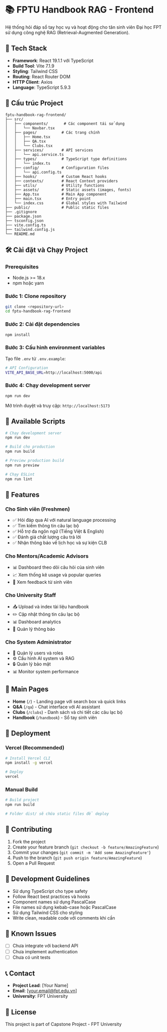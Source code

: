 # 📚 FPTU Handbook RAG - Frontend

Hệ thống hỏi đáp sổ tay học vụ và hoạt động cho tân sinh viên Đại học FPT sử dụng công nghệ RAG (Retrieval-Augmented Generation).

## 🚀 Tech Stack

- **Framework**: React 19.1.1 với TypeScript
- **Build Tool**: Vite 7.1.9
- **Styling**: Tailwind CSS
- **Routing**: React Router DOM
- **HTTP Client**: Axios
- **Language**: TypeScript 5.9.3

## 📁 Cấu trúc Project

```
fptu-handbook-rag-frontend/
├── src/
│   ├── components/       # Các component tái sử dụng
│   │   └── Navbar.tsx
│   ├── pages/           # Các trang chính
│   │   ├── Home.tsx
│   │   ├── QA.tsx
│   │   └── Clubs.tsx
│   ├── services/        # API services
│   │   └── api.service.ts
│   ├── types/           # TypeScript type definitions
│   │   └── index.ts
│   ├── config/          # Configuration files
│   │   └── api.config.ts
│   ├── hooks/           # Custom React hooks
│   ├── contexts/        # React Context providers
│   ├── utils/           # Utility functions
│   ├── assets/          # Static assets (images, fonts)
│   ├── App.tsx          # Main App component
│   ├── main.tsx         # Entry point
│   └── index.css        # Global styles with Tailwind
├── public/              # Public static files
├── .gitignore
├── package.json
├── tsconfig.json
├── vite.config.ts
├── tailwind.config.js
└── README.md

```

## 🛠️ Cài đặt và Chạy Project

### Prerequisites

- Node.js >= 18.x
- npm hoặc yarn

### Bước 1: Clone repository

```bash
git clone <repository-url>
cd fptu-handbook-rag-frontend
```

### Bước 2: Cài đặt dependencies

```bash
npm install
```

### Bước 3: Cấu hình environment variables

Tạo file `.env` từ `.env.example`:

```bash
# API Configuration
VITE_API_BASE_URL=http://localhost:5000/api
```

### Bước 4: Chạy development server

```bash
npm run dev
```

Mở trình duyệt và truy cập: `http://localhost:5173`

## 📜 Available Scripts

```bash
# Chạy development server
npm run dev

# Build cho production
npm run build

# Preview production build
npm run preview

# Chạy ESLint
npm run lint
```

## 🎨 Features

### Cho Sinh viên (Freshmen)

- ✅ Hỏi đáp qua AI với natural language processing
- ✅ Tìm kiếm thông tin câu lạc bộ
- ✅ Hỗ trợ đa ngôn ngữ (Tiếng Việt & English)
- ✅ Đánh giá chất lượng câu trả lời
- ✅ Nhận thông báo về lịch học và sự kiện CLB

### Cho Mentors/Academic Advisors

- 📊 Dashboard theo dõi câu hỏi của sinh viên
- 📈 Xem thống kê usage và popular queries
- 💬 Xem feedback từ sinh viên

### Cho University Staff

- 📤 Upload và index tài liệu handbook
- ✏️ Cập nhật thông tin câu lạc bộ
- 📊 Dashboard analytics
- 🔔 Quản lý thông báo

### Cho System Administrator

- 👥 Quản lý users và roles
- ⚙️ Cấu hình AI system và RAG
- 🔒 Quản lý bảo mật
- 📊 Monitor system performance

## 🎯 Main Pages

- **Home** (`/`) - Landing page với search box và quick links
- **Q&A** (`/qa`) - Chat interface với AI assistant
- **Clubs** (`/clubs`) - Danh sách và chi tiết các câu lạc bộ
- **Handbook** (`/handbook`) - Sổ tay sinh viên

## 🔧 Deployment

### Vercel (Recommended)

```bash
# Install Vercel CLI
npm install -g vercel

# Deploy
vercel
```

### Manual Build

```bash
# Build project
npm run build

# Folder dist/ sẽ chứa static files để deploy
```

## 🤝 Contributing

1. Fork the project
2. Create your feature branch (`git checkout -b feature/AmazingFeature`)
3. Commit your changes (`git commit -m 'Add some AmazingFeature'`)
4. Push to the branch (`git push origin feature/AmazingFeature`)
5. Open a Pull Request

## 📝 Development Guidelines

- Sử dụng TypeScript cho type safety
- Follow React best practices và hooks
- Component names sử dụng PascalCase
- File names sử dụng kebab-case hoặc PascalCase
- Sử dụng Tailwind CSS cho styling
- Write clean, readable code với comments khi cần

## 🐛 Known Issues

- [ ] Chưa integrate với backend API
- [ ] Chưa implement authentication
- [ ] Chưa có unit tests

## 📞 Contact

- **Project Lead**: [Your Name]
- **Email**: [your.email@fpt.edu.vn]
- **University**: FPT University

## 📄 License

This project is part of Capstone Project - FPT University
